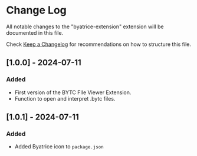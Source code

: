 # Change Log

All notable changes to the "byatrice-extension" extension will be documented in this file.

Check [Keep a Changelog](http://keepachangelog.com/) for recommendations on how to structure this file.

## [1.0.0] - 2024-07-11
### Added
- First version of the BYTC FIle Viewer Extension.
- Function to open and interpret .bytc files.

## [1.0.1] - 2024-07-11
### Added
- Added Byatrice icon to `package.json`